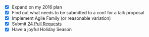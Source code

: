 - [X] Expand on my 2016 plan
- [X] Find out what needs to be submitted to a conf for a talk proposal
- [X] Implement Agile Family (or reasonable variation)
- [X] Submit [24 Pull Requests](http://24pullrequests.com/users/jamalhansen)
- [X] Have a joyful Holiday Season